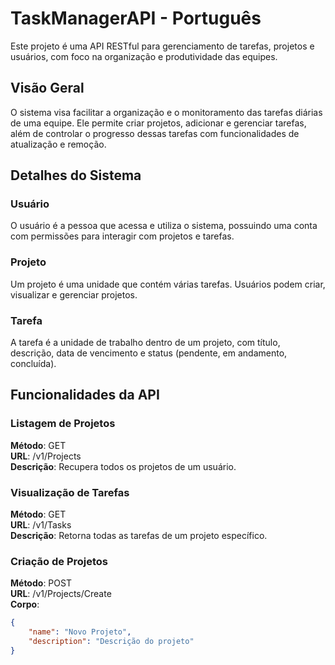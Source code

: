 # TaskManagerAPI - Português

Este projeto é uma API RESTful para gerenciamento de tarefas, projetos e usuários, com foco na organização e produtividade das equipes.

## Visão Geral
O sistema visa facilitar a organização e o monitoramento das tarefas diárias de uma equipe. Ele permite criar projetos, adicionar e gerenciar tarefas, além de controlar o progresso dessas tarefas com funcionalidades de atualização e remoção.

## Detalhes do Sistema

### Usuário
O usuário é a pessoa que acessa e utiliza o sistema, possuindo uma conta com permissões para interagir com projetos e tarefas.

### Projeto
Um projeto é uma unidade que contém várias tarefas. Usuários podem criar, visualizar e gerenciar projetos.

### Tarefa
A tarefa é a unidade de trabalho dentro de um projeto, com título, descrição, data de vencimento e status (pendente, em andamento, concluída).

## Funcionalidades da API

### Listagem de Projetos

**Método**: GET  
**URL**: /v1/Projects  
**Descrição**: Recupera todos os projetos de um usuário.

### Visualização de Tarefas

**Método**: GET  
**URL**: /v1/Tasks  
**Descrição**: Retorna todas as tarefas de um projeto específico.

### Criação de Projetos

**Método**: POST  
**URL**: /v1/Projects/Create  
**Corpo**:
```json
{
    "name": "Novo Projeto",
    "description": "Descrição do projeto"
}
